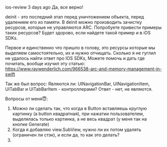 ios-review 3 days ago
Да, все верно!

deinit - это последний этап перед уничтожением объекта, перед удалением его из памяти.
В deinit можно производить зачистку ресурсов, которые не управляются ARC.
Попробуете привести примеры таких ресурсов?
Будет здорово, если найдете такой пример и в iOS SDKs.

Первое и единственно что пришло в голову, это ресурсы которые мы выделяем самостоятельно, их и нужно отчищать. Сколько я не гуглил не удалось найти ответ про IOS SDKs,
Можете помочь и дать где почитать, вообще изучил эту статью: https://www.raywenderlich.com/966538-arc-and-memory-management-in-swift

Так же был вопрос:
Являются ли: UINavigationBar, UINavigationItem, UITabBar и UITabBarItem - контроллерами?
Ответ - нет, не являются.

Вопросы от меня😇:
1) Можно ли сделать так, что когда в Button вставляешь круглую картинку (а button квадратная), при нажатии пользователем, выделялась только картинка, а не весь квадрат (у меня так на кнопке Generate)
2) Когда я добавляю view.SubView, нужно ли их потом удалять (ограничен ли стэк), и если да, то как это делать?
3) 

